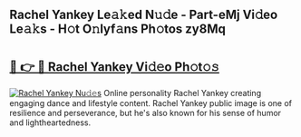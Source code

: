## Rachel Yankey Le𝚊𝚔ed N𝚞𝚍e - Part-eMj Vi𝚍eo Le𝚊𝚔s - H𝚘t O𝚗lyf𝚊ns Ph𝚘tos zy8Mq

# <h2><a href="http://hf1i6dw.feru.top/?c=Rachel+Yankey">🔗 👉 🔴 Rachel Yankey Vi𝚍𝚎o Ph𝚘t𝚘𝚜</a></h2>

[![Rachel Yankey Nu𝚍𝚎s](https://i.imgur.com/0TWrTi3.gif)](http://hf1i6dw.feru.top/?c=Rachel+Yankey)
Online personality Rachel Yankey creating engaging dance and lifestyle content. Rachel Yankey public image is one of resilience and perseverance, but he's also known for his sense of humor and lightheartedness. 

